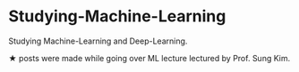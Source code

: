 # Studying-Machine-Learning
Studying Machine-Learning and Deep-Learning.

★ <LAB> posts were made while going over ML lecture lectured by Prof. Sung Kim.
